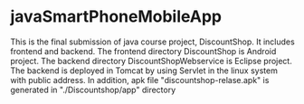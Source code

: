 # javaSmartPhoneMobileApp

This is the final submission of java course project, DiscountShop. It includes frontend and backend. The frontend directory DiscountShop is Android project. The backend directory DiscountShopWebservice is Eclipse project. The backend is deployed in Tomcat by using Servlet in the linux system with public address.
In addition, apk file "discountshop-relase.apk" is generated in "./Discountshop/app" directory 




